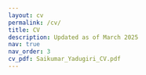 ```yaml
---
layout: cv
permalink: /cv/
title: CV
description: Updated as of March 2025
nav: true
nav_order: 3
cv_pdf: Saikumar_Yadugiri_CV.pdf
---
```

